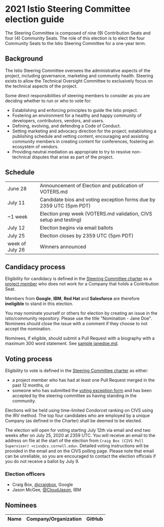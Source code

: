 # 2021 Istio Steering Committee election guide

The Steering Committee is composed of nine (9) Contribution Seats and four (4) Community Seats. The role of this election is to elect the four Community Seats to the Istio Steering Committee for a one-year term.

## Background

The Istio Steering Committee oversees the administrative aspects of the project, including governance, marketing and community health. Steering exists to allow the Technical Oversight Committee to exclusively focus on the technical aspects of the project.

Some direct responsibilities of steering members to consider as you are deciding whether to run or who to vote for:

- Establishing and enforcing principles to guide the Istio project.
- Fostering an environment for a healthy and happy community of developers, contributors, vendors, and users.
- Defining, evolving, and defending a Code of Conduct.
- Setting marketing and advocacy direction for the project; establishing a publishing schedule and vetting content, encouraging and assisting community members in creating content for conferences, fostering an ecosystem of vendors.
- Providing neutral mediation as appropriate to try to resolve non-technical disputes that arise as part of the project.

## Schedule

|                 |     |
|-----------------|-----|
| June 28         | Announcement of Election and publication of VOTERS.md |
| July 11         | Candidate bios and voting exception forms due by 2359 UTC (5pm PDT) |
| ~1 week         | Election prep week (VOTERS.md validation, CIVS setup and testing) |
| July 12         | Election begins via email ballots |
| July 25         | Election closes by 2359 UTC (5pm PDT) |
| week of July 26 | Winners announced |

## Candidacy process

Eligibility for candidacy is defined in the [Steering Committee charter](../../CHARTER.md) as a [project member](../../../ROLES.md#member) who does not work for a Company that holds a Contribution Seat.

Members from **Google**, **IBM**, **Red Hat** and **Salesforce** are therefore **ineligible** to stand in this election.

You may nominate yourself or others for election by creating an issue in the istio/community repository.  Please use the title "Nomination - Jane Doe".  Nominees should close the issue with a comment if they choose to not accept the nomination.

Nominees, if eligible, should submit a Pull Request with a biography with a maximum 300 word statement. See [sample janedoe.md](../sample-janedoe.md).

## Voting process

Eligibility to vote is defined in the [Steering Committee charter](../../CHARTER.md) as either:

- a project member who has had at least one Pull Request merged in the past 12 months, or
- someone who has submitted the [voting exception form](https://forms.gle/gvJemYA9ECey3K7b6) and has been accepted by the steering committee as having standing in the community.

Elections will be held using time-limited Condorcet ranking on CIVS using the IRV method.
The top four candidates who are employed by a unique Company (as defined in the Charter) shall be deemed to be elected.

The election will open for voting starting July 12th via email and end two weeks after on July 25, 2020 at 2359 UTC. You will receive an email to the address on file at the start of the election from `Craig Box (CIVS Poll Supervisor) <civs@cs.cornell.edu>`. Detailed voting instructions will be provided in the email and on the CIVS polling page. Please note that email can be unreliable, so you are encouraged to contact the election officials if you do not receive a ballot by July 9.

### Election officers

- Craig Box, [@craigbox](https://github.com/craigbox), Google
- Jason McGee, [@CloudJason](https://github.com/CloudJason), IBM

## Nominees

|            Name            | Company/Organization |                        GitHub                        |
|:--------------------------:|:--------------------:|:----------------------------------------------------:|
